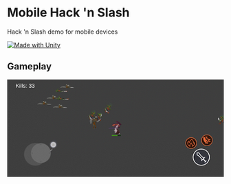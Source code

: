 # Mobile Hack 'n Slash
Hack 'n Slash demo for mobile devices

[![Made with Unity](https://img.shields.io/badge/Made%20with-Unity-57b9d3.svg?style=flat&logo=unity)](https://www.unity.com)

## Gameplay
![flying_furry_AdobeExpress](https://github.com/piedg/Mobile-HacknSlash/blob/main/Assets/Resources/gameplay.gif)
